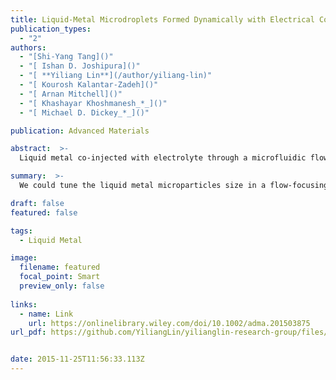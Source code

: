 ```yaml
---
title: Liquid-Metal Microdroplets Formed Dynamically with Electrical Control of Size and Rate
publication_types:
  - "2"
authors:
  - "[Shi-Yang Tang]()"
  - "[ Ishan D. Joshipura]()"
  - "[ **Yiliang Lin**](/author/yiliang-lin)"
  - "[ Kourosh Kalantar-Zadeh]()"
  - "[ Arnan Mitchell]()"
  - "[ Khashayar Khoshmanesh_*_]()"
  - "[ Michael D. Dickey_*_]()"

publication: Advanced Materials

abstract:  >-
  Liquid metal co-injected with electrolyte through a microfluidic flow-focusing orifice forms droplets with diameters and production frequencies controlled in real time by voltage. Applying voltage to the liquid metal controls the interfacial tension via a combination of electrochemistry and electrocapillarity. This simple and effective method can instantaneously tune the size of the microdroplets, which has applications in composites, catalysts, and microsystems.

summary:  >-
  We could tune the liquid metal microparticles size in a flow-focusing device through applying a small voltage to change the liquid metal surface tension.

draft: false
featured: false

tags:
  - Liquid Metal

image:
  filename: featured
  focal_point: Smart
  preview_only: false
  
links:
  - name: Link
    url: https://onlinelibrary.wiley.com/doi/10.1002/adma.201503875
url_pdf: https://github.com/YiliangLin/yilianglin-research-group/files/9945761/Tang.et.al.-.2016.-.Liquid-Metal.Microdroplets.Formed.Dynamically.with.pdf


date: 2015-11-25T11:56:33.113Z
---
```

